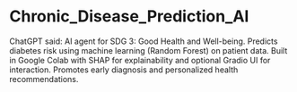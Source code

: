 # Chronic_Disease_Prediction_AI
ChatGPT said: AI agent for SDG 3: Good Health and Well-being. Predicts diabetes risk using machine learning (Random Forest) on patient data. Built in Google Colab with SHAP for explainability and optional Gradio UI for interaction. Promotes early diagnosis and personalized health recommendations.
